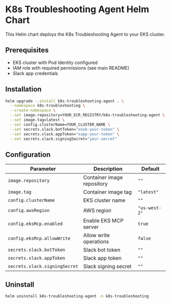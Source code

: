 # K8s Troubleshooting Agent Helm Chart

This Helm chart deploys the K8s Troubleshooting Agent to your EKS cluster.

## Prerequisites

- EKS cluster with Pod Identity configured
- IAM role with required permissions (see main README)
- Slack app credentials

## Installation

```bash
helm upgrade --install k8s-troubleshooting-agent . \
  --namespace k8s-troubleshooting \
  --create-namespace \
  --set image.repository=YOUR_ECR_REGISTRY/k8s-troubleshooting-agent \
  --set image.tag=latest \
  --set config.clusterName=YOUR_CLUSTER_NAME \
  --set secrets.slack.botToken="xoxb-your-token" \
  --set secrets.slack.appToken="xapp-your-token" \
  --set secrets.slack.signingSecret="your-secret"
```

## Configuration

| Parameter | Description | Default |
|-----------|-------------|---------|
| `image.repository` | Container image repository | `""` |
| `image.tag` | Container image tag | `"latest"` |
| `config.clusterName` | EKS cluster name | `""` |
| `config.awsRegion` | AWS region | `"us-west-2"` |
| `config.eksMcp.enabled` | Enable EKS MCP server | `true` |
| `config.eksMcp.allowWrite` | Allow write operations | `false` |
| `secrets.slack.botToken` | Slack bot token | `""` |
| `secrets.slack.appToken` | Slack app token | `""` |
| `secrets.slack.signingSecret` | Slack signing secret | `""` |

## Uninstall

```bash
helm uninstall k8s-troubleshooting-agent -n k8s-troubleshooting
```